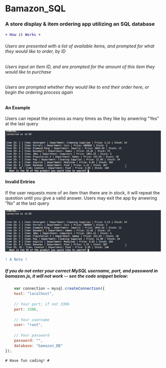 # Bamazon_SQL
### A store display & item ordering app utilizing an SQL database

```diff
+ How it Works +
```
###### Users are presented with a list of available items, and prompted for what they would like to order, by ID
###### Users input an Item ID, and are prompted for the amount of this item they would like to purchase
###### Users are prompted whether they would like to end their order here, or begin the ordering process again 

#### An Example
Users can repeat the process as many times as they like by anwering "Yes" at the last query

![Example GIF](GIFS/record1.gif)

#### Invalid Entries
If the user requests more of an item than there are in stock, it will repeat the question until you give a valid answer. Users may exit the app by anwering "No" at the last query

![Invalid Entry GIF](GIFS/record1.gif)

```diff
! A Note !
```
##### If you do not enter your correct MySQL username, port, and password in **bamazon.js**, it will not work -- see the code snippet below:

```js
    var connection = mysql.createConnection({
    host: "localhost",

    // Your port; if not 3306
    port: 3306,

    // Your username
    user: "root",

    // Your password
    password: "",
    database: "bamazon_DB"
});
```

```diff
# Have fun coding! #
```